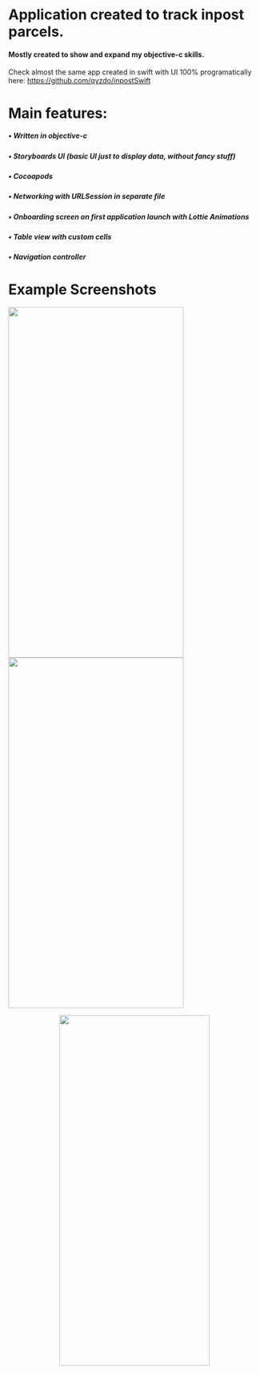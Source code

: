 # Application created to track inpost parcels.

#### Mostly created to show and expand my objective-c skills. 
Check almost the same app created in swift with UI 100% programatically here: https://github.com/qyzdo/inpostSwift

# Main features: 
##### • Written in objective-c
##### • Storyboards UI (basic UI just to display data, without fancy stuff)
##### • Cocoapods
##### • Networking with URLSession in separate file
##### • Onboarding screen on first application launch with Lottie Animations
##### • Table view with custom cells
##### • Navigation controller

# Example Screenshots
  <img width="350" height="700" src="https://gyazo.com/8f9b6d55bfaa4c17483b5e6a22716344.png"> <img width="350" height="700" src="https://gyazo.com/12bf50ed004cba4c6875d02268ece621.png">

<p align="center">
  <img width="300" height="700" src="https://gyazo.com/c784b0649389a5479e9efba9d4b03347.gif">
</p>
